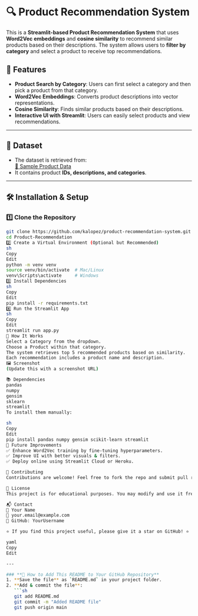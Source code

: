 # 🔍 Product Recommendation System

This is a **Streamlit-based Product Recommendation System** that uses **Word2Vec embeddings** and **cosine similarity** to recommend similar products based on their descriptions. The system allows users to **filter by category** and select a product to receive top recommendations.

## 🚀 Features
- **Product Search by Category**: Users can first select a category and then pick a product from that category.
- **Word2Vec Embeddings**: Converts product descriptions into vector representations.
- **Cosine Similarity**: Finds similar products based on their descriptions.
- **Interactive UI with Streamlit**: Users can easily select products and view recommendations.

---

## 📂 Dataset
- The dataset is retrieved from:  
  [🔗 Sample Product Data](https://raw.githubusercontent.com/fenago/datasets/refs/heads/main/sample-data.csv)
- It contains product **IDs, descriptions, and categories**.

---

## 🛠️ Installation & Setup

### **1️⃣ Clone the Repository**
```sh
git clone https://github.com/kalopez/product-recommendation-system.git
cd Product-Recommendation
2️⃣ Create a Virtual Environment (Optional but Recommended)
sh
Copy
Edit
python -m venv venv
source venv/bin/activate  # Mac/Linux
venv\Scripts\activate     # Windows
3️⃣ Install Dependencies
sh
Copy
Edit
pip install -r requirements.txt
4️⃣ Run the Streamlit App
sh
Copy
Edit
streamlit run app.py
📌 How It Works
Select a Category from the dropdown.
Choose a Product within that category.
The system retrieves top 5 recommended products based on similarity.
Each recommendation includes a product name and description.
🖼️ Screenshot
(Update this with a screenshot URL)

📚 Dependencies
pandas
numpy
gensim
sklearn
streamlit
To install them manually:

sh
Copy
Edit
pip install pandas numpy gensim scikit-learn streamlit
📌 Future Improvements
✅ Enhance Word2Vec training by fine-tuning hyperparameters.
✅ Improve UI with better visuals & filters.
✅ Deploy online using Streamlit Cloud or Heroku.

🤝 Contributing
Contributions are welcome! Feel free to fork the repo and submit pull requests.

📝 License
This project is for educational purposes. You may modify and use it freely.

📬 Contact
👤 Your Name
📧 your.email@example.com
🔗 GitHub: YourUsername

⭐ If you find this project useful, please give it a star on GitHub! ⭐

yaml
Copy
Edit

---

### **📌 How to Add This README to Your GitHub Repository**
1. **Save the file** as `README.md` in your project folder.
2. **Add & commit the file**:
   ```sh
   git add README.md
   git commit -m "Added README file"
   git push origin main
